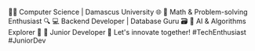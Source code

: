 👨‍💻 Computer Science | Damascus University 🌐
🧮 Math & Problem-solving Enthusiast 🔍
💻 Backend Developer | Database Guru 🗃️
🤖 AI & Algorithms Explorer 🧠
🌱 Junior Developer 🚀 Let's innovate together! #TechEnthusiast #JuniorDev
